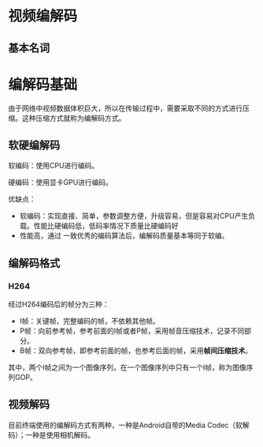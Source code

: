# 视频编解码



## 基本名词













# 编解码基础

由于网络中视频数据体积巨大，所以在传输过程中，需要采取不同的方式进行压缩。这种压缩方式就称为编解码方式。

## 软硬编解码

软编码：使用CPU进行编码。

硬编码：使用显卡GPU进行编码。

优缺点：

- 软编码：实现直接、简单，参数调整方便，升级容易，但是容易对CPU产生负载。性能比硬编码低，低码率情况下质量比硬编码好
- 性能高，通过 一致优秀的编码算法后，编解码质量基本等同于软编。

## 编解码格式

### H264

经过H264编码后的帧分为三种：

- I帧：关键帧，完整编码的帧，不依赖其他帧。
- P帧：向前参考帧，参考前面的I帧或者P帧，采用帧音压缩技术，记录不同部分。
- B帧：双向参考帧，即参考前面的帧，也参考后面的帧，采用**帧间压缩技术**。

其中，两个I帧之间为一个图像序列，在一个图像序列中只有一个I帧，称为图像序列GOP。



## 视频解码

目前终端使用的编解码方式有两种，一种是Android自带的Media Codec（软解码）；一种是使用相机解码。

























